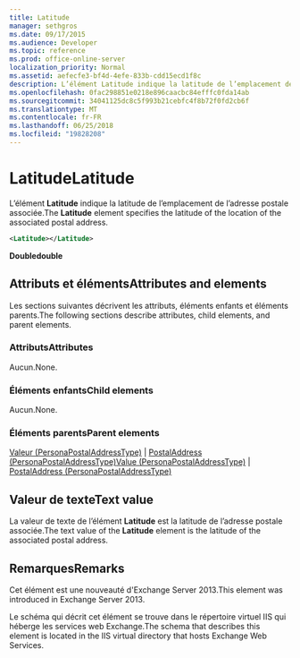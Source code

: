 ```yaml
---
title: Latitude
manager: sethgros
ms.date: 09/17/2015
ms.audience: Developer
ms.topic: reference
ms.prod: office-online-server
localization_priority: Normal
ms.assetid: aefecfe3-bf4d-4efe-833b-cdd15ecd1f8c
description: L’élément Latitude indique la latitude de l’emplacement de l’adresse postale associée.
ms.openlocfilehash: 0fac298851e0218e896caacbc84efffc0fda14ab
ms.sourcegitcommit: 34041125dc8c5f993b21cebfc4f8b72f0fd2cb6f
ms.translationtype: MT
ms.contentlocale: fr-FR
ms.lasthandoff: 06/25/2018
ms.locfileid: "19828208"
---
```

# <a name="latitude"></a><span data-ttu-id="e16c2-103">Latitude</span><span class="sxs-lookup"><span data-stu-id="e16c2-103">Latitude</span></span>

<span data-ttu-id="e16c2-104">L’élément **Latitude** indique la latitude de l’emplacement de l’adresse postale associée.</span><span class="sxs-lookup"><span data-stu-id="e16c2-104">The **Latitude** element specifies the latitude of the location of the associated postal address.</span></span> 
  
```XML
<Latitude></Latitude>
```

 <span data-ttu-id="e16c2-105">**Double**</span><span class="sxs-lookup"><span data-stu-id="e16c2-105">**double**</span></span>
## <a name="attributes-and-elements"></a><span data-ttu-id="e16c2-106">Attributs et éléments</span><span class="sxs-lookup"><span data-stu-id="e16c2-106">Attributes and elements</span></span>

<span data-ttu-id="e16c2-107">Les sections suivantes décrivent les attributs, éléments enfants et éléments parents.</span><span class="sxs-lookup"><span data-stu-id="e16c2-107">The following sections describe attributes, child elements, and parent elements.</span></span>
  
### <a name="attributes"></a><span data-ttu-id="e16c2-108">Attributs</span><span class="sxs-lookup"><span data-stu-id="e16c2-108">Attributes</span></span>

<span data-ttu-id="e16c2-109">Aucun.</span><span class="sxs-lookup"><span data-stu-id="e16c2-109">None.</span></span>
  
### <a name="child-elements"></a><span data-ttu-id="e16c2-110">Éléments enfants</span><span class="sxs-lookup"><span data-stu-id="e16c2-110">Child elements</span></span>

<span data-ttu-id="e16c2-111">Aucun.</span><span class="sxs-lookup"><span data-stu-id="e16c2-111">None.</span></span>
  
### <a name="parent-elements"></a><span data-ttu-id="e16c2-112">Éléments parents</span><span class="sxs-lookup"><span data-stu-id="e16c2-112">Parent elements</span></span>

<span data-ttu-id="e16c2-113">[Valeur (PersonaPostalAddressType)](value-personapostaladdresstype.md) | [PostalAddress (PersonaPostalAddressType)](postaladdress-personapostaladdresstype.md)</span><span class="sxs-lookup"><span data-stu-id="e16c2-113">[Value (PersonaPostalAddressType)](value-personapostaladdresstype.md) | [PostalAddress (PersonaPostalAddressType)](postaladdress-personapostaladdresstype.md)</span></span>
  
## <a name="text-value"></a><span data-ttu-id="e16c2-114">Valeur de texte</span><span class="sxs-lookup"><span data-stu-id="e16c2-114">Text value</span></span>

<span data-ttu-id="e16c2-115">La valeur de texte de l’élément **Latitude** est la latitude de l’adresse postale associée.</span><span class="sxs-lookup"><span data-stu-id="e16c2-115">The text value of the **Latitude** element is the latitude of the associated postal address.</span></span> 
  
## <a name="remarks"></a><span data-ttu-id="e16c2-116">Remarques</span><span class="sxs-lookup"><span data-stu-id="e16c2-116">Remarks</span></span>

<span data-ttu-id="e16c2-117">Cet élément est une nouveauté d'Exchange Server 2013.</span><span class="sxs-lookup"><span data-stu-id="e16c2-117">This element was introduced in Exchange Server 2013.</span></span>
  
<span data-ttu-id="e16c2-118">Le schéma qui décrit cet élément se trouve dans le répertoire virtuel IIS qui héberge les services web Exchange.</span><span class="sxs-lookup"><span data-stu-id="e16c2-118">The schema that describes this element is located in the IIS virtual directory that hosts Exchange Web Services.</span></span>
  

